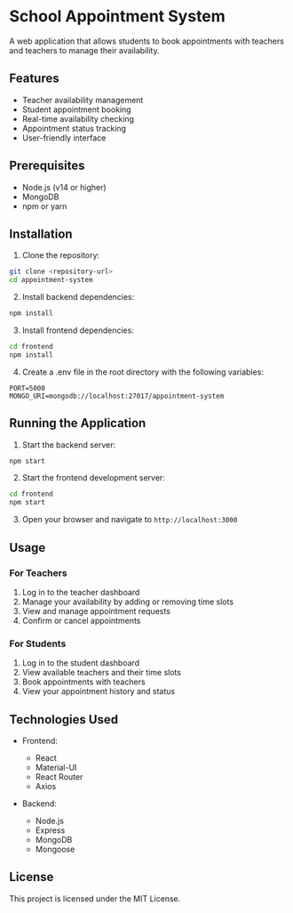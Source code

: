 # School Appointment System

A web application that allows students to book appointments with teachers and teachers to manage their availability.

## Features

- Teacher availability management
- Student appointment booking
- Real-time availability checking
- Appointment status tracking
- User-friendly interface

## Prerequisites

- Node.js (v14 or higher)
- MongoDB
- npm or yarn

## Installation

1. Clone the repository:
```bash
git clone <repository-url>
cd appointment-system
```

2. Install backend dependencies:
```bash
npm install
```

3. Install frontend dependencies:
```bash
cd frontend
npm install
```

4. Create a .env file in the root directory with the following variables:
```
PORT=5000
MONGO_URI=mongodb://localhost:27017/appointment-system
```

## Running the Application

1. Start the backend server:
```bash
npm start
```

2. Start the frontend development server:
```bash
cd frontend
npm start
```

3. Open your browser and navigate to `http://localhost:3000`

## Usage

### For Teachers
1. Log in to the teacher dashboard
2. Manage your availability by adding or removing time slots
3. View and manage appointment requests
4. Confirm or cancel appointments

### For Students
1. Log in to the student dashboard
2. View available teachers and their time slots
3. Book appointments with teachers
4. View your appointment history and status

## Technologies Used

- Frontend:
  - React
  - Material-UI
  - React Router
  - Axios

- Backend:
  - Node.js
  - Express
  - MongoDB
  - Mongoose

## License

This project is licensed under the MIT License. 